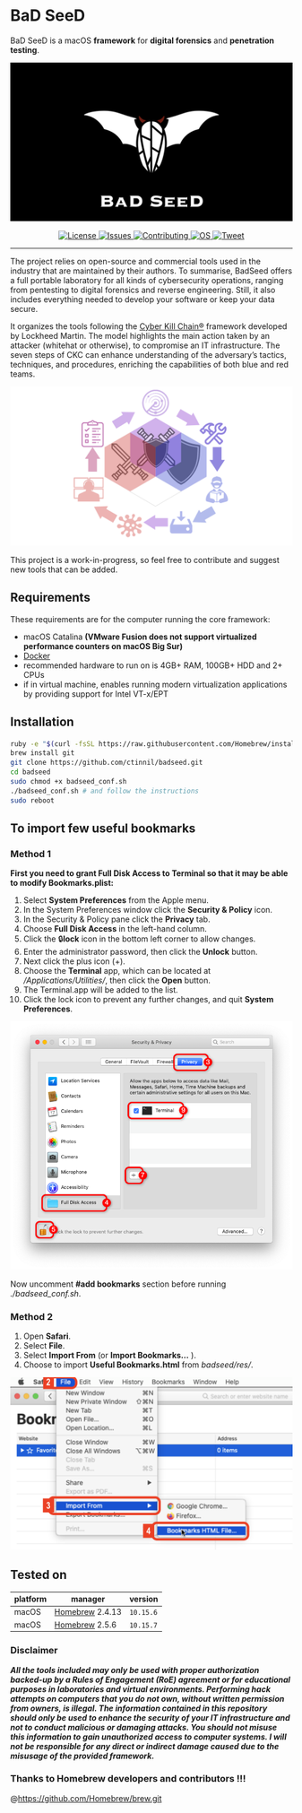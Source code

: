 # BaD SeeD

BaD SeeD is a macOS **framework** for **digital forensics** and **penetration testing**.

![BaD SeeD](https://github.com/ctinnil/badseed/blob/master/res/logo.001.png?raw=true)

<p align="center">
  <a href="https://github.com/ctinnil/badseed/blob/master/LICENSE">
      <img src="https://img.shields.io/github/license/ctinnil/badseed" alt="License">
  </a>
  <a href="https://github.com/ctinnil/badseed/issues">
    <img src="https://img.shields.io/github/issues/ctinnil/badseed" alt="Issues">
  </a>
  <a href="https://github.com/ctinnil/badseed/pulls">
      <img src="https://img.shields.io/badge/contributions-welcome-brightgreen" alt="Contributing">
  </a>
  <a href="https://www.apple.com/macos/catalina/https://github.com/ctinnil/badseed/pulls">
      <img src="https://img.shields.io/badge/OS-macOS-brightgreen" alt="OS">
  </a>
  <a href="https://twitter.com/intent/tweet?text=BaD+SeeD+-+macOS+framework+to+improve+your+purple+teaming&amp;url=https%3A%2F%2Fgithub.com%2Fctinnil%2Fbadseed.gite&amp;via=ctinnil">
      <img src="https://img.shields.io/twitter/url?url=https%3A%2F%2Fgithub.com%2Fctinnil%2Fbadseed.git" alt="Tweet">
  </a>
</p>

---

The project relies on open-source and commercial tools used in the industry that are maintained by their authors. To summarise, BadSeed offers a full portable laboratory for all kinds of cybersecurity operations, ranging from pentesting to digital forensics and reverse engineering. Still, it also includes everything needed to develop your software or keep your data secure.

It organizes the tools following the [Cyber Kill Chain®](https://www.lockheedmartin.com/en-us/capabilities/cyber/cyber-kill-chain.html) framework developed by Lockheed Martin. The model highlights the main action taken by an attacker (whitehat or otherwise), to compromise an IT infrastructure. The seven steps of CKC can enhance understanding of the adversary’s tactics, techniques, and procedures, enriching the capabilities of both blue and red teams.

![CKC](https://github.com/ctinnil/badseed/blob/master/res/ckc.png?raw=true)

This project is a work-in-progress, so feel free to contribute and suggest new tools that can be added. 

Requirements 
-----
These requirements are for the computer running the core framework:
* macOS Catalina **(VMware Fusion does not support virtualized performance counters on macOS Big Sur)**
* [Docker](https://docs.docker.com/docker-for-mac/install/)
* recommended hardware to run on is 4GB+ RAM, 100GB+ HDD and 2+ CPUs
* if in virtual machine, enables running modern virtualization applications by providing support for Intel VT-x/EPT

Installation 
-----

``` sh
ruby -e "$(curl -fsSL https://raw.githubusercontent.com/Homebrew/install/master/install)"
brew install git
git clone https://github.com/ctinnil/badseed.git
cd badseed
sudo chmod +x badseed_conf.sh
./badseed_conf.sh # and follow the instructions 
sudo reboot
```

To import few useful bookmarks 
----

### Method 1

**First you need to grant Full Disk Access to Terminal so that it may be able to modify Bookmarks.plist:**

1. Select **System Preferences** from the Apple menu.
2. In the System Preferences window click the **Security & Policy** icon.
3. In the Security & Policy pane click the **Privacy** tab.
4. Choose **Full Disk Access** in the left-hand column.
5. Click the 🔒**lock** icon in the bottom left corner to allow changes.
6. Enter the administrator password, then click the **Unlock** button.
7. Next click the plus icon (+).
8. Choose the **Terminal** app, which can be located at */Applications/Utilities/*, then click the **Open** button.
9. The Terminal.app will be added to the list.
10. Click the lock icon to prevent any further changes, and quit **System Preferences**.

![Full Disk Access](https://github.com/ctinnil/badseed/blob/master/res/TRZzf.png?raw=true)

Now uncomment **#add bookmarks** section before running *./badseed_conf.sh*.

### Method 2

1. Open **Safari**.
2. Select **File**.
3. Select **Import From** (or **Import Bookmarks...** ).
4. Choose to import **Useful Bookmarks.html** from *badseed/res/*.

![Full Disk Access](https://github.com/ctinnil/badseed/blob/master/res/how%20to%20import%20bookmarks.png?raw=true)

Tested on
-----

platform | manager | version  
---------|---------|---------------
macOS | [Homebrew](https://docs.brew.sh/Installation) 2.4.13| `10.15.6`
macOS | [Homebrew](https://docs.brew.sh/Installation) 2.5.6 | `10.15.7`

### Disclaimer 

***All the tools included may only be used with proper authorization backed-up by a Rules of Engagement (RoE) agreement or for educational purposes in laboratories and virtual environments. Performing hack attempts on computers that you do not own, without written permission from owners, is illegal. The information contained in this repository should only be used to enhance the security of your IT infrastructure and not to conduct malicious or damaging attacks. You should not misuse this information to gain unauthorized access to computer systems. I will not be responsible for any direct or indirect damage caused due to the misusage of the provided framework.***

### Thanks to Homebrew developers and contributors !!!
@https://github.com/Homebrew/brew.git
